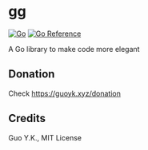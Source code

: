 # gg

[![Go](https://github.com/guoyk93/gg/actions/workflows/go.yml/badge.svg)](https://github.com/guoyk93/gg/actions/workflows/go.yml)
[![Go Reference](https://pkg.go.dev/badge/github.com/guoyk93/gg.svg)](https://pkg.go.dev/github.com/guoyk93/gg)

A Go library to make code more elegant

## Donation

Check https://guoyk.xyz/donation

## Credits

Guo Y.K., MIT License
